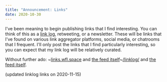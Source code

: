 ```yaml
---
title: "Announcement: Links"
date: 2020-10-30
---
```


I've been meaning to begin publishing links that I find interesting. You can think of this as a [link log](https://en.wikipedia.org/wiki/Linklog), retweeting, or a newsletter. These will be links that I've found on various link aggregator platforms, social media, or chatrooms that I frequent. I'll only post the links that I find particularly interesting, so you can expect that my link log will be relatively curated.

Without further ado: ~[links.wfl.space](https://links.wfl.space) and [the feed itself](http://links.wfl.space/feed.xml)~[/linklog/](/linklog/) and [the feed itself](//wflewis.com/linklog/feed.xml).

(updated linklog links on 2020-11-15)

